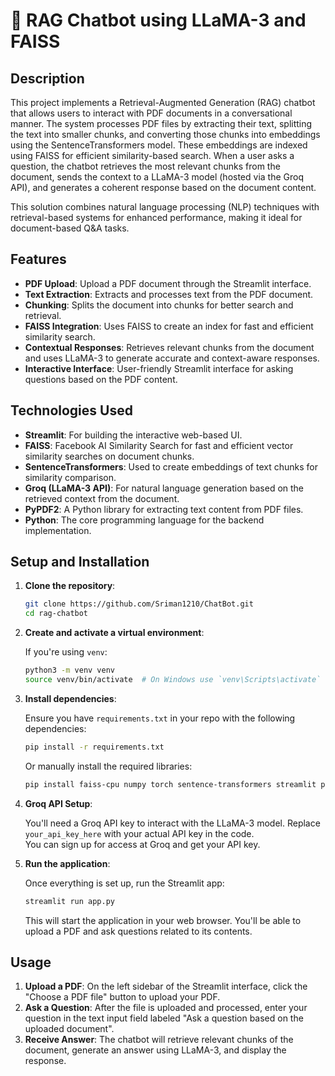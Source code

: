 # 📄 RAG Chatbot using LLaMA-3 and FAISS

## Description
This project implements a Retrieval-Augmented Generation (RAG) chatbot that allows users to interact with PDF documents in a conversational manner. The system processes PDF files by extracting their text, splitting the text into smaller chunks, and converting those chunks into embeddings using the SentenceTransformers model. These embeddings are indexed using FAISS for efficient similarity-based search. When a user asks a question, the chatbot retrieves the most relevant chunks from the document, sends the context to a LLaMA-3 model (hosted via the Groq API), and generates a coherent response based on the document content.

This solution combines natural language processing (NLP) techniques with retrieval-based systems for enhanced performance, making it ideal for document-based Q&A tasks.

## Features
- **PDF Upload**: Upload a PDF document through the Streamlit interface.
- **Text Extraction**: Extracts and processes text from the PDF document.
- **Chunking**: Splits the document into chunks for better search and retrieval.
- **FAISS Integration**: Uses FAISS to create an index for fast and efficient similarity search.
- **Contextual Responses**: Retrieves relevant chunks from the document and uses LLaMA-3 to generate accurate and context-aware responses.
- **Interactive Interface**: User-friendly Streamlit interface for asking questions based on the PDF content.

## Technologies Used
- **Streamlit**: For building the interactive web-based UI.
- **FAISS**: Facebook AI Similarity Search for fast and efficient vector similarity searches on document chunks.
- **SentenceTransformers**: Used to create embeddings of text chunks for similarity comparison.
- **Groq (LLaMA-3 API)**: For natural language generation based on the retrieved context from the document.
- **PyPDF2**: A Python library for extracting text content from PDF files.
- **Python**: The core programming language for the backend implementation.

## Setup and Installation

1. **Clone the repository**:

    ```bash
    git clone https://github.com/Sriman1210/ChatBot.git
    cd rag-chatbot
    ```

2. **Create and activate a virtual environment**:

    If you're using `venv`:

    ```bash
    python3 -m venv venv
    source venv/bin/activate  # On Windows use `venv\Scripts\activate`
    ```

3. **Install dependencies**:

    Ensure you have `requirements.txt` in your repo with the following dependencies:

    ```bash
    pip install -r requirements.txt
    ```

    Or manually install the required libraries:

    ```bash
    pip install faiss-cpu numpy torch sentence-transformers streamlit pypdf groq
    ```

4. **Groq API Setup**:

    You'll need a Groq API key to interact with the LLaMA-3 model. Replace `your_api_key_here` with your actual API key in the code.  
    You can sign up for access at Groq and get your API key.

5. **Run the application**:

    Once everything is set up, run the Streamlit app:

    ```bash
    streamlit run app.py
    ```

    This will start the application in your web browser. You'll be able to upload a PDF and ask questions related to its contents.

## Usage

1. **Upload a PDF**: On the left sidebar of the Streamlit interface, click the "Choose a PDF file" button to upload your PDF.
2. **Ask a Question**: After the file is uploaded and processed, enter your question in the text input field labeled "Ask a question based on the uploaded document".
3. **Receive Answer**: The chatbot will retrieve relevant chunks of the document, generate an answer using LLaMA-3, and display the response.
